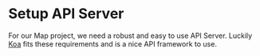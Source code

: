 # Setup API Server

For our Map project, we need a robust and easy to use API Server. Luckily [Koa](https://koajs.com/) fits these requirements and is a nice API framework to use.

